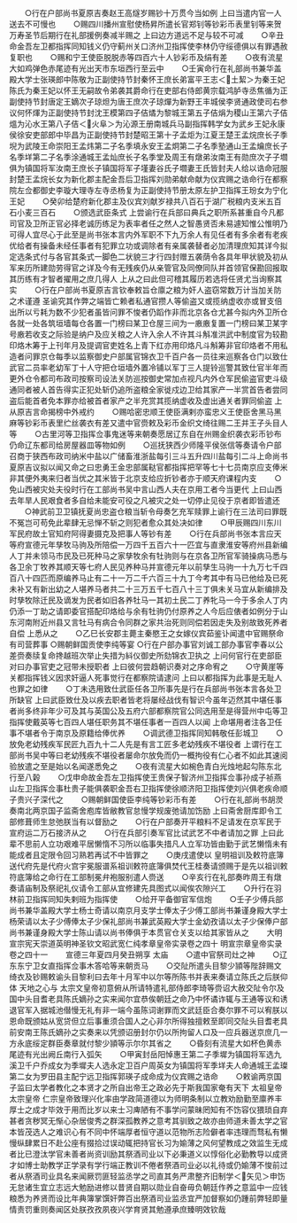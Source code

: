 <!-- { "loadSidebar": true } -->
　　○行在户部尚书夏原吉奏赵王高燧岁赐钞十万贯今当如例  上曰当遣内官一人送去不可慢也
　　○赐四川播州宣慰使杨昇所遣长官郑钊等钞彩币表里钊等来贺  万寿圣节后期行在礼部援例奏减半赐之  上曰边方道远不足与较不可减
　　○辛丑命金吾左卫都指挥同知钱义仍守蓟州关口济州卫指挥使李林仍守绥德俱以有罪遇赦复职也
　　○赐和宁王使臣脱脱赤等四百六十人钞彩币及绢有差
　　○夜有流星大如鸡弹色赤尾迹有光出天市东垣西行至云中
　　○壬寅命行在礼部尚书兼华盖殿大学士张瑛郎中陈敬为正副使持节封秦怀王庶长弟富平王志＜土絜＞为秦王妃陈氏为秦王妃以怀王无嗣故令弟袭其爵命行在吏部右侍郎黄宗载鸿胪寺丞焦循为正副使持节封唐定王嫡次子琼炟为唐王庶次子琼燀为新野王丰城侯李贤通政使司右参议何怀煇为正副使持节封沈王模第四子佶燏为黎城王第五子佶焆为稷山王第六子佶熅为沁水王第八子佶＜火阜＞为沁源王册南城兵马副指挥韩学女为武乡王妃永康侯徐安吏部郎中毕昌为正副使持节封楚昭王第十子孟炬为江夏王楚王孟烷庶长子季堄为武陵王命崇阳王孟炜第二子名季填永安王孟炯第二子名季塾通山王孟爚庶长子名季垟第二子名季涂通城王孟灿庶长子名季堂及周王有燉弟汝南王有勋庶次子子壛俱为镇国将军汝南王庶长子镇国将军子墐妻谷氏子壛妻王氏皆封夫人给以诰命冠服封楚王孟烷长女为新化郡主配金吾后卫指挥刘勋弟献命献为仪宾赐之诰命行在都察院左佥都御史李璇大理寺左寺丞杨复为正副使持节册太原左护卫指挥王玢女为宁化王妃
　　○癸卯给楚府新化郡主及仪宾刘献岁禄共八百石于湖广税粮内支米五百石小麦三百石
　　○颁选武臣条式  上尝谕行在兵部曰典兵之职所系甚重自今凡都司官及卫所正官必择老诚历练足为表率者任之然人之智愚贤否未易遽知惟公惟明乃可得人宜尽心于此至是尚书张本言内外军职不下九万余人有见任者有多余者有老疾优给者有操备未经任事者有犯罪立功或调除者有亲属袭替者必加清理庶知其详今拟定选条式付与各官其条式一脚色二状貌三才行四封赠五袭荫令各具年甲状貌及初从军来历所建勋劳得官之详及今有无残疾仍从亲管官及同僚同队并首领官保勘回报取其历练有才智者擢用之庶几得人  上从之曰此但可稽其履历若选将任贤尤当询察其实
　　○行在户部尚书夏原吉言钦奉敕旨仓廪之粮为奸人盗窃常数万计当加关防之术谨遵  圣谕究其作弊之端皆亡赖者私通官攒人等偷盗又或揽纳虚收亦或冒支倍出所以亏耗为数不少犯者虽皆问罪不悛者仍蹈作非而北京各仓尤甚今拟内外卫所仓各就一处各筑垣墙每仓各置一门榜曰某卫仓屋三间为一廒廒复置一门榜曰某卫某字号廒若收支之际验是纳户及应关粮之人许入余人不许其斗斛准洪武中制度官为较勘印烙木筹于上刊年月及提调官吏姓名上青下红亦用印烙凡斗斛筹非官印烙者不用私造者问罪京仓每季以监察御史户部属官锦衣卫千百户各一员往来巡察各仓门以致仕武官二员率老幼军丁十人守把仓垣墙外置冷铺以军丁三人提铃巡警其致仕官半年而更外仓令都司布政司按察司设法关防巡按御史常加点视凡内外仓军民偷盗官吏斗级通同者被人首告得实正犯处斩仍追所盗粮全家徙戍边卫给其家产一半赏首告者尝同盗后能首者免本罪亦给被首者家产之半充赏其揽纳虚收及虚出通关者罪同偷盗  上从原吉言命揭榜中外戒约
　　○赐哈密忠顺王使臣满剌亦蛮忠义王使臣舍黑马黑麻等钞彩币表里纻丝袭衣有差又遣中官赍敕及彩币金织文绮往赐二王并王子头目人等
　　○古里河等卫指挥佥事鬼迷等来朝奏愿居辽东自在州赐金织袭衣彩币钞布仍命辽东都司给房屋器皿等物如例
　　○巡抚狭西少师隆平侯张信等奏请令户部召商于狭西布政司纳米中盐以广储畜淮浙盐每引三斗五升四川盐每引二斗上命尚书夏原吉议拟以闻又命之曰忠勇王金忠部属鞑官都指挥把罕等七十七员南京应支俸米非其便外夷来归者当优之其米皆于北京支给应折钞者亦于顺天府课程内支
　　○免山西被灾处夫役时行在工部尚书吴中言山西人夫在京用工者今当更代  上曰山西去年旱人民艰食者多自给未能安可役之凡被灾之处一切停止见役于京者即皆遣还
　　○神武前卫卫镇抚夏尚忠盗仓粮当斩令母奏乞充军赎罪上谕行在三法司曰罪既不冤岂可苟免此辈肆无忌惮不斩之则犯者愈众其处决如律
　　○甲辰赐四川东川军民府故土官知府阿得妻摄克及把事人等钞有差
　　○行在兵部尚书张本言应天等府宣德元年孳牧马驹及所陪偿一万四千五百六十一匹宜与直隶淮安等府州县新编人丁并未领马市民及已死种马之家孳牧余有牡驹则与在京各卫所官军骑操病马悉与各卫余丁牧养其顺天等七府人民见养种马并宣德元年以前孳生马驹一十九万七千四百八十四匹而原编养马止有二十一万二千六百三十九丁今考其中有马已他给及已死未补又有新出幼之人堪养马者共二十三万五千七百八十三丁俱未关马宜从新编排及时孳牧除迁民及谪发为民者如旧各养牡马一其初土民二丁养牝马一今于多余人丁内仍添一丁助之请即委官搭配印烙给与余有牡驹仍付原养之人今后应俵者如例分于山东河南附近州县又言牡马有病合令同群之家共治死则同偿若因走失及别故致死养者自偿  上悉从之
　　○乙巳长安郡主薨主秦愍王之女嫁仪宾茹鉴讣闻遣中官赐祭命有司营葬事
○赐朝鲜国贡使李纯等宴
○行在户部办事官刘诚工部办事官李春以公差赍奏牍复命搀越班次举止失措为紏仪御史所劾锦衣卫执之  上问何官行在吏部臣对曰办事官吏之冠带未授职者  上曰彼何尝趋朝识奏对之序命宥之
　　○守黄崖等关都指挥钱义因求奸逼人死事觉行在都察院请逮问  上曰以都指挥为此事是无耻人也罪之如律
　　○丁未选用致仕武臣任各卫所事先是行在兵部尚书张本言各处卫所缺官  上曰武臣致仕及以疾去职者皆老将屡经战伐有智识今虽年迈然其中堪任事者尚多终非年少可及其与英国公及五府六部都察院官公同选用至是得营州中屯等卫指挥使戴英等七百四人堪任职务其不堪任事者一百四人以闻  上命堪用者注各卫任事不堪者令于南京及原籍给俸优养
　　○调武德卫指挥同知韩敬任彭城卫
　　○放免老幼残疾军民匠九百九十二人先是有言工匠多老幼残疾不堪役者  上谓行在工部尚书吴中等曰老幼残疾不堪役者屡命尔放免而仍一概拘役有仁心者不如此其速阅验放遣之至是始以名闻遂悉免之
　　○夜有流星大如椀色青白光烛地起勾陈东北行至八榖
　　○戊申命故金吾左卫指挥使王贵保子智济州卫指挥佥事孙成子祯燕山左卫指挥佥事杜贵子能俱袭职金吾右卫指挥使徐顺济阳卫指挥使刘兴俱老疾命顺子贵兴子深代之
　　○赐朝鲜国使臣李纯等钞彩币有差
　　○行在礼部尚书胡濙奏南北两京国子监斋舍庖库皆敝教官怠慢学规废弛请加饬励  上曰斋舍厨库即令工部修葺师生怠弛朕当有以督励之
　　○行在户部奏开平粮料不足请发在京军民于宣府运二万石接济从之
　　○行在兵部引奏军官比试武艺不中者请加之罪  上曰此辈不思前人立功艰难平居懒惰不习所以临事失措凡人立军功皆由勤于武艺懒惰未有能成者且定限令回习熟若再试不中皆罪之
　　○庚戌遣使以  皇明祖训及敕符底簿送代府先是代府火宫宇冕服谱系祖训敕符底簿俱焚代王桂奏请颁赐于是先以祖训敕符底簿给之命行在工部制冕弁袍服别遣人赍送
　　○辛亥行在礼部奏昨周王有燉奏请庙制及祭祀礼仪请令工部从宜修建先具图式以闻俟农隙兴工
　　○升行在羽林前卫指挥同知失剌班为指挥使
　　○给开平备御官军信炮
　　○壬子少傅兵部尚书兼华盖殿大学士杨士奇请以南京月支学士俸太子少傅工部尚书兼谨身殿大学士杨荣请以太子少傅俸太子少保礼部尚书兼武英殿大学士金幼孜请以太子少保俸户部尚书兼谨身殿大学士陈山请以尚书俸俱于本贯官仓关支以给其家皆从之
　　大明宣宗宪天崇道英明神圣钦文昭武宽仁纯孝章皇帝实录卷之四十
明宣宗章皇帝实录卷之四十一
　　宣德三年夏四月癸丑朔享  太庙
　　○遣中官祭司灶之神
　　○辽东东宁卫女直指挥佥事木答哈等来朝贡马
　　○交阯所遣头目黎少頴等陛辞赐文绮衣及钞赐敕谕头目黎利曰去年十月军中以尔等所陈书并表来奏请立陈氏之后朕仰体  天地之心与  太宗文皇帝初意俯从所请特遣礼部侍郎李琦等赍诏大赦交阯令尔及国中头目耆老具陈氏嫡孙之实来闻尔宜恭俟朝廷之命乃中怀谲诈辄与王通等议和诱退官军入据城池僣慢无礼有非一端今虽陈词谢罪而文武廷臣合奏尔罪不可以宥朕以恩命既颁姑从宽贷但立后事重须合国人之心非尔所得独擅敕至即同交阯头目耆老具前安南王陈氏嫡孙之实奏来以凭颁诏册封尔仍以所拘留人口及一应兵器送京庶几一方永底绥定群臣奏章就付黎少頴等示尔尔其省之
　　○昏刻有流星大如杯色黄赤尾迹有光出阙丘南行入弧矢
　　○甲寅封岳阳悼惠王第二子季墀为镇国将军选九溪卫千户乔成女为季墀夫人选永定卫百户周英女为镇国将军季垟夫人命通城王孟璨第二女为罗田县主配宁远卫指挥郭瑛子成命成为仪宾赐之诰命
　　○敕谕两京国子监曰太学者教化之本贤才之所自出帝王之政必先于斯我国家奄有天下  太祖皇帝  太宗皇帝  仁宗皇帝致理兴化率由学政简道德以为师明条制以立教劝励勤至廪养丰厚士之成才毕效于用而比岁以来士习庳陋有不事学问蒙昧罔知有不饬容仪猥琐自弃甚者贪秽冥无惭心杂居俊秀之群深孤教养之意考其驯致之故亦由师道未善太学之官本皆茂选人之难识心有不同中怀端厚者恒守道以范物所志险僻者率违理而骛私有懒慢纵肆累日不赴公座有掇拾过误动辄把持官长习为媮薄之风何望教成之效监生无成者比已澄汰学官未善者尚资训励其祭酒司业以下必秉道义以惇俗化必勤教导以成贤才如博士助教学正学录有学行端正教训不倦者祭酒司业必以礼待或仍媮薄不悛前过者从祭酒司业具名来闻厥罚匪轻监丞学之司直其务严肃整齐旧制学＜矢见＞申饬无怠诸生宜立志远大勉励进修以昔贤自期以勋业自奋毋负朝廷作养之意监中一应钱粮悉为养贤而设比年典簿掌馔奸弊百出祭酒司业监丞宜严加督察如仍踵前弊轻即量情责罚重则奏闻区处朕孜孜夙夜兴学育贤其勉遵承庶臻明效钦哉
